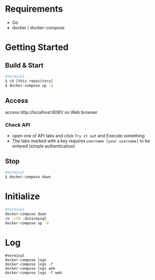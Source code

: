 # Requirements
- Go
- docker / docker-compose
# Getting Started
## Build & Start  
```bash
#terminal
$ cd [this repository]
$ docker-compose up -d
```
## Access  
access http://localhost:8081/ on Web browser  
### Check API
- open one of API tabs and click `Try it out` and Execute something
- The tabs marked with a key requires `username [your username]` to be entered (simple authentication)
## Stop  
```bash
#terminal
$ docker-compose down
```
# Initialize
```bash
#terminal
docker-compose down
rm -rfd .data/mysql
docker-compose up -d
```
# Log
```
#terminal
docker-compose logs
docker-compose logs -f
docker-compose logs web
docker-compose logs -f web
```
